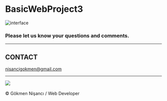 # BasicWebProject3
![interface](https://user-images.githubusercontent.com/91744618/137241800-8df001aa-4fea-49a3-ac2a-a08e88bda9a8.png)


<h3>Please let us know your questions and comments. </h3>
<hr>
<h2> CONTACT </h2>
<a href = "http://www.gmail.com" > nisancigokmen@gmail.com</a> <br>
<hr>
<div>
<img src = "https://media1.giphy.com/media/1ZDDyAaAA82ywDiyKs/giphy.gif">
  
  
  
  
  
  

</div><br>
&copy; Gökmen Nişancı / Web Developer
